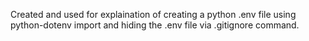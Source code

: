 Created and used for explaination of creating a python .env file using python-dotenv  import and hiding the .env file via .gitignore command.